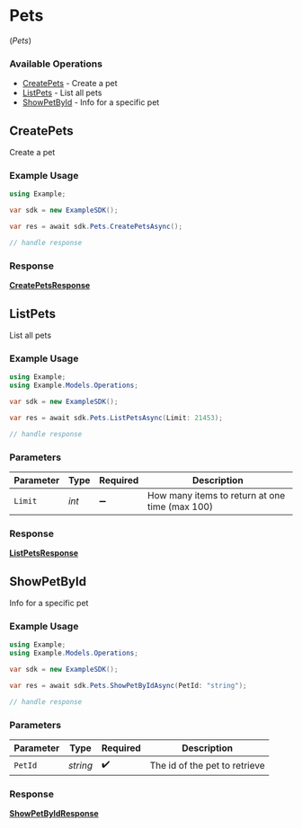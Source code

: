 # Pets
(*Pets*)

### Available Operations

* [CreatePets](#createpets) - Create a pet
* [ListPets](#listpets) - List all pets
* [ShowPetById](#showpetbyid) - Info for a specific pet

## CreatePets

Create a pet

### Example Usage

```csharp
using Example;

var sdk = new ExampleSDK();

var res = await sdk.Pets.CreatePetsAsync();

// handle response
```


### Response

**[CreatePetsResponse](../../Models/Operations/CreatePetsResponse.md)**


## ListPets

List all pets

### Example Usage

```csharp
using Example;
using Example.Models.Operations;

var sdk = new ExampleSDK();

var res = await sdk.Pets.ListPetsAsync(Limit: 21453);

// handle response
```

### Parameters

| Parameter                                      | Type                                           | Required                                       | Description                                    |
| ---------------------------------------------- | ---------------------------------------------- | ---------------------------------------------- | ---------------------------------------------- |
| `Limit`                                        | *int*                                          | :heavy_minus_sign:                             | How many items to return at one time (max 100) |


### Response

**[ListPetsResponse](../../Models/Operations/ListPetsResponse.md)**


## ShowPetById

Info for a specific pet

### Example Usage

```csharp
using Example;
using Example.Models.Operations;

var sdk = new ExampleSDK();

var res = await sdk.Pets.ShowPetByIdAsync(PetId: "string");

// handle response
```

### Parameters

| Parameter                     | Type                          | Required                      | Description                   |
| ----------------------------- | ----------------------------- | ----------------------------- | ----------------------------- |
| `PetId`                       | *string*                      | :heavy_check_mark:            | The id of the pet to retrieve |


### Response

**[ShowPetByIdResponse](../../Models/Operations/ShowPetByIdResponse.md)**

